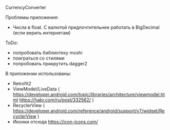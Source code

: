 CurrencyConverter

Проблемы приложения:
- Числа в float. С валютой предпочтительнее работать в BigDecimal (если верить интернетам)

ToDo:
- попробовать библиотеку moshi
- поиграться со стилями
- попробовать прикрутить dagger2

В приложении использованы:
- Retrofit2
- ViewModel/LiveData ( https://developer.android.com/topic/libraries/architecture/viewmodel.html  https://habr.com/ru/post/332562/  )
- RecyclerView ( https://developer.android.com/reference/android/support/v7/widget/RecyclerView  )
- Иконки отсюда https://icon-icons.com/
